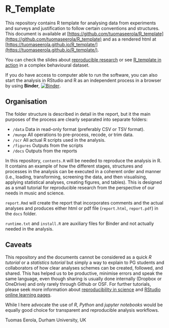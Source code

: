 # R_Template

This repository contains R template for analysing data from experiments and surveys and justification to follow certain conventions and structures. This document is available at [https://github.com/tuomaseerola/R_template](https://github.com/tuomaseerola/R_template) and as a rendered html at [https://tuomaseerola.github.io/R_template/](https://tuomaseerola.github.io/R_template/). 

You can check the slides about [reproducible research](https://tuomaseerola.github.io/R_template/reproducible_research.html) or see [R_template in action](https://tuomaseerola.github.io/R_template/R_template_in_action.html) in a complex behavioural dataset. 

If you do have access to computer able to run the software, you can also start the analysis in RStudio and R as an independent process in a browser by using **Binder**, [![Binder](https://mybinder.org/badge_logo.svg)](https://mybinder.org/v2/gh/tuomaseerola/R_template/main?urlpath=rstudio).


## Organisation

The folder structure is described in detail in the report, but it the main purposes of the process are clearly separated into separate folders:

* `/data` Data in read-only format (preferably CSV or TSV format).
* `/munge` All operations to pre-process, recode, or trim data.
* `/scr` All actual R scripts used in the analysis.
* `/figures` Outputs from the scripts
* `/docs` Outputs from the reports

In this repository, `contents.R` will be needed to reproduce the analysis in R. It contains an example of how the different stages, structures and processes in the analysis can be executed in a coherent order and manner (i.e., loading, transforming, screening the data, and then visualising, applying statistical analyses, creating figures, and tables). This is designed as a small tutorial for reproducible research from the perspective of our needs in music and science.

`report.Rmd` will create the report that incorporates comments and the actual analyses and produces either html or pdf file (`report.html`, `report.pdf`) in the `docs` folder.

`runtime.txt` and `install.R` are auxiliary files for Binder and not actually needed in the analysis. 


## Caveats

This repository and the documents cannot be considered as a quick _R tutorial_ or a _statistics tutorial_ but simply a way to explain to PG students and collaborators of how clear analyses schemes can be created, followed, and shared. This has helped us to be productive, minimise errors and speak the same language, even though sharing is usually done internally (Dropbox or OneDrive) and only rarely through Github or OSF. For further tutorials, please seek more information about [reproducibility in science](https://ropensci.org/) and [RStudio online learning pages](https://education.rstudio.com).

While I here advocate the use of _R_, _Python_ and _jupyter notebooks_ would be equally good choice for transparent and reproducible analysis workflows.

Tuomas Eerola, Durham University, UK

